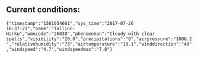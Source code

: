 ## Current conditions: 
 ``` {"timestamp":"1501054601","sys_time":"2017-07-26 10:37:21","name":"Tallinn-Harku","wmocode":"26038","phenomenon":"Cloudy with clear spells","visibility":"20.0","precipitations":"0","airpressure":"1006.2","relativehumidity":"73","airtemperature":"19.1","winddirection":"40","windspeed":"4.7","windspeedmax":"7.8"} ```
